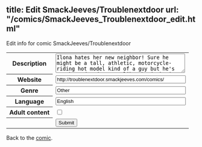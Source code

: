 title: Edit SmackJeeves/Troublenextdoor
url: "/comics/SmackJeeves_Troublenextdoor_edit.html"
---
Edit info for comic SmackJeeves/Troublenextdoor

<form name="comic" action="http://gaepostmail.appspot.com/comic/" method="post">
<table class="comicinfo">
<tr>
<th>Description</th><td><textarea name="description" cols="40" rows="3">Ilona hates her new neighbor! Sure he might be a tall, athletic, motorcycle-riding hot model kind of a guy but he's snarky and rude. Just like the jocks in school that used to make fun of Ilona because she was a nerdy tomboy girl. And did he say something about Ilona's panties?! This means war! Ilona wants him gone, right now! Because he's a horrible person...but wait, he actually has a kind side? ...and how come he's always helping her out when she's in a pinch? this is...(you guessed it!) a BOYxGIRL romance sprinkled with a lot of humor and a few tearjerking moments. Hand-drawn, scanned and screentoned.</textarea></td>
</tr>
<tr>
<th>Website</th><td><input type="text" name="url" value="http://troublenextdoor.smackjeeves.com/comics/" size="40"/></td>
</tr>
<tr>
<th>Genre</th><td><input type="text" name="genre" value="Other" size="40"/></td>
</tr>
<tr>
<th>Language</th><td><input type="text" name="language" value="English" size="40"/></td>
</tr>
<tr>
<th>Adult content</th><td><input type="checkbox" name="adult" value="adult" /></td>
</tr>
<tr>
<th></th><td>
<input type="hidden" name="comic" value="SmackJeeves_Troublenextdoor" />
<input type="submit" name="submit" value="Submit" />
</td>
</tr>
</table>
</form>

Back to the [comic](SmackJeeves_Troublenextdoor.html).
